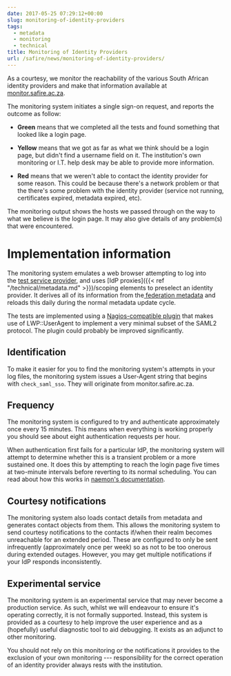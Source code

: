 ```yaml
---
date: 2017-05-25 07:29:12+00:00
slug: monitoring-of-identity-providers
tags:
  - metadata
  - monitoring
  - technical
title: Monitoring of Identity Providers
url: /safire/news/monitoring-of-identity-providers/
---
```


As a courtesy, we monitor the reachability of the various South African identity providers and make that information available at [monitor.safire.ac.za](https://monitor.safire.ac.za/safire/thruk/cgi-bin/status.cgi?servicegroup=instidps&style=detail&title=Institutional+Identity+Provider+Reachability&nav=0&hidetop=1).

The monitoring system initiates a single sign-on request, and reports the outcome as follow:

  * **Green** means that we completed all the tests and found something that looked like a login page.

  * **Yellow** means that we got as far as what we think should be a login page, but didn't find a username field on it. The institution's own monitoring or I.T. help desk may be able to provide more information.

  * **Red** means that we weren't able to contact the identity provider for some reason. This could be because there's a network problem or that the there's some problem with the identity provider (service not running, certificates expired, metadata expired, etc).

The monitoring output shows the hosts we passed through on the way to what we believe is the login page. It may also give details of any problem(s) that were encountered.

<!--more-->

# Implementation information

The monitoring system emulates a web browser attempting to log into the [test service provider](https://testsp.safire.ac.za/), and uses [IdP proxies]({{< ref "/technical/metadata.md" >}})/scoping elements to preselect an identity provider. It derives all of its information from the[ federation metadata](https://phph.safire.ac.za/overview?filter=fed%3A%5Esafire-fed-registry%24) and reloads this daily during the normal metadata update cycle.

The tests are implemented using a [Nagios-compatible plugin](https://github.com/tenet-ac-za/monitoring-plugins) that makes use of LWP::UserAgent to implement a very minimal subset of the SAML2 protocol. The plugin could probably be improved significantly.

## Identification

To make it easier for you to find the monitoring system's attempts in your log files, the monitoring system issues a User-Agent string that begins with `check_saml_sso`. They will originate from monitor.safire.ac.za.

## Frequency

The monitoring system is configured to try and authenticate approximately once every 15 minutes. This means when everything is working properly you should see about eight authentication requests per hour.

When authentication first fails for a particular IdP, the monitoring system will attempt to determine whether this is a transient problem or a more sustained one. It does this by attempting to reach the login page five times at two-minute intervals before reverting to its normal scheduling. You can read about how this works in [naemon's documentation](http://www.naemon.org/documentation/usersguide/statetypes.html).

## Courtesy notifications

The monitoring system also loads contact details from metadata and generates contact objects from them. This allows the monitoring system to send courtesy notifications to the contacts if/when their realm becomes unreachable for an extended period. These are configured to only be sent infrequently (approximately once per week) so as not to be too onerous during extended outages. However, you may get multiple notifications if your IdP responds inconsistently.

## Experimental service

The monitoring system is an experimental service that may never become a production service. As such, whilst we will endeavour to ensure it's operating correctly, it is not formally supported. Instead, this system is provided as a courtesy to help improve the user experience and as a (hopefully) useful diagnostic tool to aid debugging. It exists as an adjunct to other monitoring.

You should not rely on this monitoring or the notifications it provides to the exclusion of your own monitoring --- responsibility for the correct operation of an identity provider always rests with the institution.
